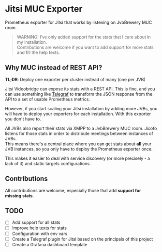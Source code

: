 # Jitsi MUC Exporter

Prometheus exporter for Jitsi that works by listening on JvbBrewery MUC room.

> WARNING! I've only added support for the stats that I care about in my installation.  
  Contributions are welcome if you want to add support for more stats and fill the help texts.

## Why MUC instead of REST API?

**TL;DR**: Deploy one exporter per cluster instead of many (one per JVB)

Jitsi Videobridge can expose its stats with a REST API. This is fine, and you can use something like [Telegraf](https://github.com/influxdata/telegraf)
to transform the JSON response from the API to a set of usable Prometheus metrics.

However, if you start scaling your Jitsi installation by adding more JVBs, you will have to deploy your exporters
for each installation. With this exporter you don't have to.

All JVBs also report their stats via XMPP to a JvbBrewery MUC room.
Jicofo listens for those stats in order to distribute meetings between instances of JVBs.  
This means there's a central place where you can get stats about **all** your JVB instances,
so you only have to deploy the Prometheus exporter once.

This makes it easier to deal with service discovery (or more precisely - a lack of it) and static targets configurations.

## Contributions

All contributions are welcome, especially those that add **support for missing stats**.

## TODO

- [ ] Add support for all stats
- [ ] Improve help texts for stats
- [ ] Configuration with env vars
- [ ] Create a Telegraf plugin for Jitsi based on the principals of this project
- [ ] Create a Grafana dashboard template
